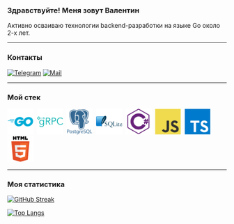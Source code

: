 ### Здравствуйте! Меня зовут Валентин

Активно осваиваю технологии backend-разработки на языке Go около 2-х лет.

---

### Контакты
[![Telegram](https://img.shields.io/badge/Telegram-blue?logo=telegram&logoColor=white)](https://t.me/golovanevvs) [![Mail](https://img.shields.io/badge/Email-blue?logo=gmail&logoColor=white)](mailto:lony@inbox.ru)

---

### Мой стек

<div>
  <img src="https://github.com/devicons/devicon/blob/master/icons/go/go-original-wordmark.svg" title="Go" alt="Go" width="60" height="60"/>&nbsp;
  <img src="https://github.com/devicons/devicon/blob/master/icons/grpc/grpc-plain.svg" title="gRPC" alt="gRPC" width="60" height="60"/>&nbsp;
  <img src="https://github.com/devicons/devicon/blob/master/icons/postgresql/postgresql-plain-wordmark.svg" title="PostreSQL" alt="PostreSQL" width="60" height="60"/>&nbsp;
  <img src="https://github.com/devicons/devicon/blob/master/icons/sqlite/sqlite-original-wordmark.svg" title="SQLite" alt="SQLite" width="60" height="60"/>&nbsp;
  <img src="https://github.com/devicons/devicon/blob/master/icons/csharp/csharp-line.svg" title="C#" alt="C#" width="60" height="60"/>&nbsp;
  <img src="https://github.com/devicons/devicon/blob/master/icons/javascript/javascript-original.svg" title="JS" alt="JS" width="60" height="60"/>&nbsp;
  <img src="https://github.com/devicons/devicon/blob/master/icons/typescript/typescript-original.svg" title="TS" alt="TS" width="60" height="60"/>&nbsp;
  <img src="https://github.com/devicons/devicon/blob/master/icons/html5/html5-original-wordmark.svg" title="HTML" alt="HTML" width="60" height="60"/>&nbsp;
</div>

---

### Моя статистика

[![GitHub Streak](http://github-readme-streak-stats.herokuapp.com?user=golovanevvs&theme=dark&background=000000)](https://git.io/streak-stats)

[![Top Langs](https://github-readme-stats.vercel.app/api/top-langs/?username=golovanevvs&layout=compact&theme=vision-friendly-dark)](https://github.com/anuraghazra/github-readme-stats)
